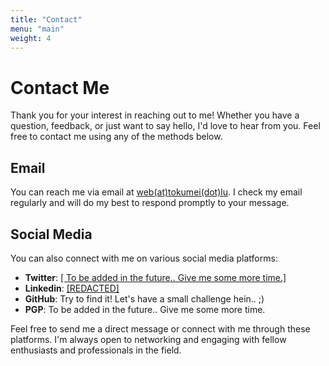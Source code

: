 ```yaml
---
title: "Contact"
menu: "main"
weight: 4
---
```


# Contact Me

Thank you for your interest in reaching out to me! Whether you have a question, feedback, or just want to say hello, I'd love to hear from you. Feel free to contact me using any of the methods below.

## Email

You can reach me via email at [web(at)tokumei(dot)lu](mailto:web@tokumei.lu). I check my email regularly and will do my best to respond promptly to your message.

## Social Media

You can also connect with me on various social media platforms:

- **Twitter**: [\[ To be added in the future.. Give me some more time.\]](https://twitter.com/)
- **Linkedin**: [\[REDACTED\]](https://linkedin.com/)
- **GitHub**: Try to find it! Let's have a small challenge hein.. ;)
- **PGP**: To be added in the future.. Give me some more time.

Feel free to send me a direct message or connect with me through these platforms. I'm always open to networking and engaging with fellow enthusiasts and professionals in the field.
